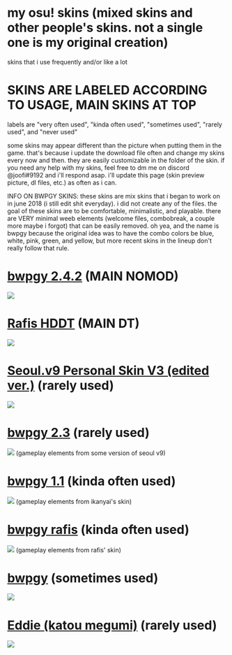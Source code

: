 # my osu! skins (mixed skins and other people's skins. not a single one is my original creation)
skins that i use frequently and/or like a lot

# SKINS ARE LABELED ACCORDING TO USAGE, MAIN SKINS AT TOP

labels are "very often used", "kinda often used", "sometimes used", "rarely used", and "never used"

some skins may appear different than the picture when putting them in the game. that's because i update the download file often and change my skins every now and then. they are easily customizable in the folder of the skin. if you need any help with my skins, feel free to dm me on discord @joofi#9192 and i'll respond asap. i'll update this page (skin preview picture, dl files, etc.) as often as i can.

INFO ON BWPGY SKINS: these skins are mix skins that i began to work on in june 2018 (i still edit shit everyday). i did not create any of the files. the goal of these skins are to be comfortable, minimalistic, and playable. there are VERY minimal weeb elements (welcome files, combobreak, a couple more maybe i forgot) that can be easily removed. oh yea, and the name is bwpgy because the original idea was to have the combo colors be blue, white, pink, green, and yellow, but more recent skins in the lineup don't really follow that rule.

# [bwpgy 2.4.2](https://joofi.s-ul.eu/QFmKKkdR) (MAIN NOMOD)
![](https://osu.ppy.sh/ss/12330073)

# [Rafis HDDT](https://joofi.s-ul.eu/1KHUjhY0) (MAIN DT)
![](https://osu.ppy.sh/ss/12330080)

# [Seoul.v9 Personal Skin V3 (edited ver.)](https://joofi.s-ul.eu/lk4ErsuI) (rarely used)
![](https://osu.ppy.sh/ss/12330091)

# [bwpgy 2.3](https://joofi.s-ul.eu/vFWnu1w5) (rarely used)
![](https://osu.ppy.sh/ss/12330110)
(gameplay elements from some version of seoul v9)

# [bwpgy 1.1](https://joofi.s-ul.eu/iVjagq2l) (kinda often used)
![](https://osu.ppy.sh/ss/12330115)
(gameplay elements from ikanyai's skin)

# [bwpgy rafis](https://joofi.s-ul.eu/SDXLlK9h) (kinda often used)
![](https://osu.ppy.sh/ss/12330121)
(gameplay elements from rafis' skin)

# [bwpgy](https://joofi.s-ul.eu/FSAL8jMW) (sometimes used)
![](https://osu.ppy.sh/ss/12330123)

# [Eddie (katou megumi)](https://joofi.s-ul.eu/YLHtwSko) (rarely used)
![](https://osu.ppy.sh/ss/12330124)
